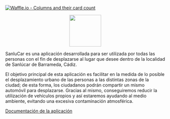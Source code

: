 [![Waffle.io - Columns and their card count](https://badge.waffle.io/rafabernal94/sanlucar.svg?columns=all&style=plastic)](https://waffle.io/rafabernal94/sanlucar)

<p align="center">
    <img src="https://raw.githubusercontent.com/rafabernal94/sanlucar/master/web/images/logo.png" height="100px">
    <br>
</p>

SanluCar es una aplicación desarrollada para ser utilizada por todas las personas con el fin de desplazarse al lugar que desee dentro de la localidad de Sanlúcar de Barrameda, Cádiz.

El objetivo principal de esta aplicación es facilitar en la medida de lo posible el desplazamiento urbano de las personas a las distintas zonas de la ciudad; de esta forma, los ciudadanos podrán compartir un mismo automóvil para desplazarse. Gracias al mismo, conseguiremos reducir la utilización de vehículos propios y así estaremos ayudando al medio ambiente, evitando una
excesiva contaminación atmosférica.

[Documentación de la aplicación](https://rafabernal94.github.io/sanlucar/)
